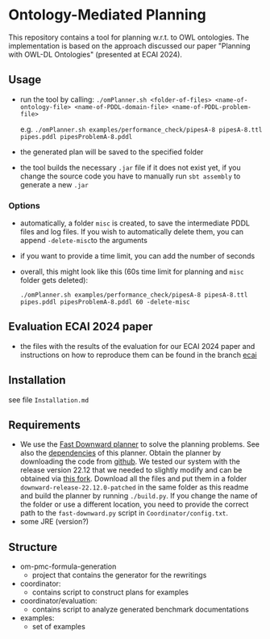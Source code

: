 # Ontology-Mediated Planning

This repository contains a tool for planning w.r.t. to OWL ontologies. The implementation is based on the approach discussed our paper "Planning with OWL-DL Ontologies" (presented at ECAI 2024).

## Usage
- run the tool by calling: `./omPlanner.sh <folder-of-files> <name-of-ontology-file> <name-of-PDDL-domain-file> <name-of-PDDL-problem-file>`

  e.g. `./omPlanner.sh examples/performance_check/pipesA-8 pipesA-8.ttl pipes.pddl pipesProblemA-8.pddl`
- the generated plan will be saved to the specified folder
- the tool builds the necessary `.jar` file if it does not exist yet, if you change the source code you have to manually run `sbt assembly` to generate a new `.jar`

### Options
- automatically, a folder `misc` is created, to save the intermediate PDDL files and log files. If you wish to automatically delete them, you can append `-delete-misc`to the arguments
- if you want to provide a time limit, you can add the number of seconds
- overall, this might look like this (60s time limit for planning and `misc` folder gets deleted):

  `./omPlanner.sh examples/performance_check/pipesA-8 pipesA-8.ttl pipes.pddl pipesProblemA-8.pddl 60 -delete-misc`

## Evaluation ECAI 2024 paper
- the files with the results of the evaluation for our ECAI 2024 paper and instructions on how to reproduce them can be found in the branch [ecai](https://github.com/PKoopmann/om-pmc-planning/tree/ecai)

## Installation
see file `Installation.md`

## Requirements
- We use the [Fast Downward planner](https://www.fast-downward.org/HomePage) to solve the planning problems. See also the [dependencies](https://www.fast-downward.org/ObtainingAndRunningFastDownward) of this planner. Obtain the planner by downloading the code from [github](https://github.com/aibasel/downward/). We tested our system with the release version 22.12 that we needed to slightly modify and can be obtained via [this fork](https://github.com/remaro-network/downward/tree/release_22_12_0). Download all the files and put them in a folder `downward-release-22.12.0-patched` in the same folder as this readme and build the planner by running `./build.py`. If you change the name of the folder or use a different location, you need to provide the correct path to the `fast-downward.py` script in `Coordinator/config.txt`.
- some JRE (version?)

## Structure
- om-pmc-formula-generation
    - project that contains the generator for the rewritings
- coordinator:
    - contains script to construct plans for examples
- coordinator/evaluation:
    - contains script to analyze generated benchmark documentations
- examples:
    - set of examples
